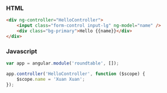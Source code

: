 ### HTML
```html
<div ng-controller="HelloController">
    <input class="form-control input-lg" ng-model="name" />
    <div class="bg-primary">Hello {{name}}</div>
</div>
```

### Javascript
```javascript
var app = angular.module('roundtable', []);

app.controller('HelloController', function ($scope) {
    $scope.name = 'Xuan Xuan';
});
```
